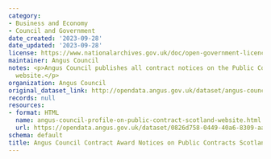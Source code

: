 ```yaml
---
category:
- Business and Economy
- Council and Government
date_created: '2023-09-28'
date_updated: '2023-09-28'
license: https://www.nationalarchives.gov.uk/doc/open-government-licence/version/3/
maintainer: Angus Council
notes: <p>Angus Council publishes all contract notices on the Public Contracts Scotland
  website.</p>
organization: Angus Council
original_dataset_link: http://opendata.angus.gov.uk/dataset/angus-council-contract-award-notices-on-public-contracts-scotland
records: null
resources:
- format: HTML
  name: angus-council-profile-on-public-contract-scotland-website.html
  url: https://opendata.angus.gov.uk/dataset/0826d758-0449-40a6-8309-aa035d7dba2e/resource/17f41a77-35d8-4678-b8bc-4d9b59daa5c0/download/angus-council-profile-on-public-contract-scotland-website.html
schema: default
title: Angus Council Contract Award Notices on Public Contracts Scotland
---
```


